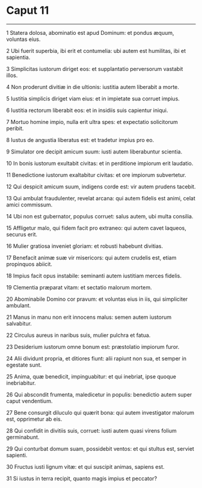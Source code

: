 # Caput 11

***

1 Statera dolosa, abominatio est apud Dominum: et pondus æquum, voluntas eius.

2 Ubi fuerit superbia, ibi erit et contumelia: ubi autem est humilitas, ibi et sapientia.

3 Simplicitas iustorum diriget eos: et supplantatio perversorum vastabit illos.

4 Non proderunt divitiæ in die ultionis: iustitia autem liberabit a morte.

5 Iustitia simplicis diriget viam eius: et in impietate sua corruet impius.

6 Iustitia rectorum liberabit eos: et in insidiis suis capientur iniqui.

7 Mortuo homine impio, nulla erit ultra spes: et expectatio solicitorum peribit.

8 Iustus de angustia liberatus est: et tradetur impius pro eo.

9 Simulator ore decipit amicum suum: iusti autem liberabuntur scientia.

10 In bonis iustorum exultabit civitas: et in perditione impiorum erit laudatio.

11 Benedictione iustorum exaltabitur civitas: et ore impiorum subvertetur.

12 Qui despicit amicum suum, indigens corde est: vir autem prudens tacebit.

13 Qui ambulat fraudulenter, revelat arcana: qui autem fidelis est animi, celat amici commissum.

14 Ubi non est gubernator, populus corruet: salus autem, ubi multa consilia.

15 Affligetur malo, qui fidem facit pro extraneo: qui autem cavet laqueos, securus erit.

16 Mulier gratiosa inveniet gloriam: et robusti habebunt divitias.

17 Benefacit animæ suæ vir misericors: qui autem crudelis est, etiam propinquos abiicit.

18 Impius facit opus instabile: seminanti autem iustitiam merces fidelis.

19 Clementia præparat vitam: et sectatio malorum mortem.

20 Abominabile Domino cor pravum: et voluntas eius in iis, qui simpliciter ambulant.

21 Manus in manu non erit innocens malus: semen autem iustorum salvabitur.

22 Circulus aureus in naribus suis, mulier pulchra et fatua.

23 Desiderium iustorum omne bonum est: præstolatio impiorum furor.

24 Alii dividunt propria, et ditiores fiunt: alii rapiunt non sua, et semper in egestate sunt.

25 Anima, quæ benedicit, impinguabitur: et qui inebriat, ipse quoque inebriabitur.

26 Qui abscondit frumenta, maledicetur in populis: benedictio autem super caput vendentium.

27 Bene consurgit diluculo qui quærit bona: qui autem investigator malorum est, opprimetur ab eis.

28 Qui confidit in divitiis suis, corruet: iusti autem quasi virens folium germinabunt.

29 Qui conturbat domum suam, possidebit ventos: et qui stultus est, serviet sapienti.

30 Fructus iusti lignum vitæ: et qui suscipit animas, sapiens est.

31 Si iustus in terra recipit, quanto magis impius et peccator?

